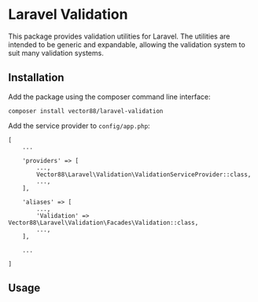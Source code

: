 # Laravel Validation

This package provides validation utilities for Laravel.
The utilities are intended to be generic and expandable, allowing the validation system to suit many validation systems.

## Installation

Add the package using the composer command line interface:

```
composer install vector88/laravel-validation
```


Add the service provider to `config/app.php`:

```
[
	...

	'providers' => [
		...,
		Vector88\Laravel\Validation\ValidationServiceProvider::class,
		...,
	],

	'aliases' => [
		...,
		'Validation' => Vector88\Laravel\Validation\Facades\Validation::class,
		...,
	],

	...

]
```


## Usage


